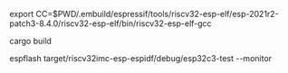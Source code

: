 

export CC=$PWD/.embuild/espressif/tools/riscv32-esp-elf/esp-2021r2-patch3-8.4.0/riscv32-esp-elf/bin/riscv32-esp-elf-gcc

cargo build

espflash target/riscv32imc-esp-espidf/debug/esp32c3-test --monitor